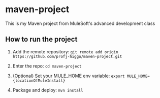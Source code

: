 # maven-project

This is my Maven project from MuleSoft's advanced development class

## How to run the project

1. Add the remote repository: `git remote add origin https://github.com/profj-higgo/maven-project.git`

1. Enter the repo: `cd maven-project`

1. (Optional) Set your MULE_HOME env variable: `export MULE_HOME={locationOfMuleInstall}`

1. Package and deploy: `mvn install`